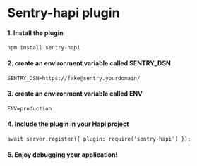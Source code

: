 # Sentry-hapi plugin



#### 1. Install the plugin
```
npm install sentry-hapi
```


#### 2. create an environment variable called SENTRY_DSN
```
SENTRY_DSN=https://fake@sentry.yourdomain/
```

#### 3. create an environment variable called ENV
```
ENV=production
```

#### 4. Include the plugin in your Hapi project
```
await server.register({ plugin: require('sentry-hapi') });
```


#### 5. Enjoy debugging your application!

